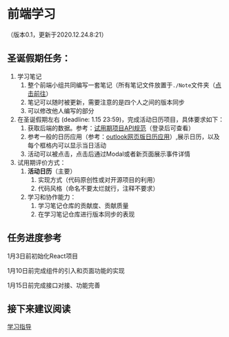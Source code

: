 # 前端学习

（版本0.1，更新于2020.12.24.8:21）

## 圣诞假期任务：

1. 学习笔记
    1. 整个前端小组共同编写一套笔记（所有笔记文件放置于`./Note`文件夹（[点击前往](./Note/index.md)）
    2. 笔记可以随时被更新，需要注意的是四个人之间的版本同步
    3. 可以修改他人编写的部分
2. 在圣诞假期左右 (deadline: 1.15 23:59)，完成活动日历项目，具体要求如下：
    1. 获取后端的数据。参考：[试用期项目API规范](https://github.com/TeaBreak-Tech/APIdoc/blob/main/Probation/index.md)（登录后可查看）
    2. 参考一般的日历应用（参考：[outlook网页版日历应用](https://outlook.live.com/calendar/0/view/month)）,展示日历，以及每个框格内可以显示当日活动
    4. 活动可以被点击，点击后通过Modal或者新页面展示事件详情
3. 试用期评价方式：
    1. __活动日历__（主要）
        1. 实现方式（代码原创性或对开源项目的利用）
        2. 代码风格（命名不要太烂就行，注释不要求）
    2. 学习和协作能力：
        1. 学习笔记仓库的贡献度、贡献质量
        2. 在学习笔记仓库进行版本同步的表现

## 任务进度参考

1月3日前初始化React项目

1月10日前完成组件的引入和页面功能的实现

1月15日前完成接口对接、功能完善

## 接下来建议阅读
[学习指导](./Guidance/index.md)
